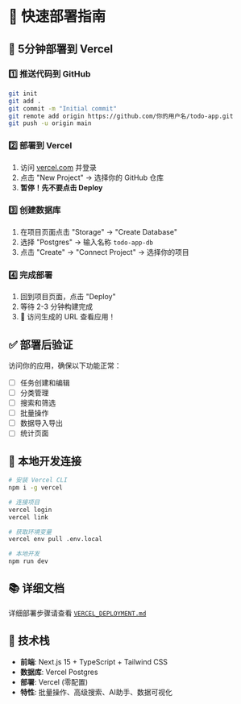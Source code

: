 # 🚀 快速部署指南

## 📝 5分钟部署到 Vercel

### 1️⃣ 推送代码到 GitHub
```bash
git init
git add .
git commit -m "Initial commit"
git remote add origin https://github.com/你的用户名/todo-app.git
git push -u origin main
```

### 2️⃣ 部署到 Vercel
1. 访问 [vercel.com](https://vercel.com) 并登录
2. 点击 "New Project" → 选择你的 GitHub 仓库
3. **暂停！先不要点击 Deploy**

### 3️⃣ 创建数据库
1. 在项目页面点击 "Storage" → "Create Database"
2. 选择 "Postgres" → 输入名称 `todo-app-db`
3. 点击 "Create" → "Connect Project" → 选择你的项目

### 4️⃣ 完成部署
1. 回到项目页面，点击 "Deploy"
2. 等待 2-3 分钟构建完成
3. 🎉 访问生成的 URL 查看应用！

## ✅ 部署后验证

访问你的应用，确保以下功能正常：
- [ ] 任务创建和编辑
- [ ] 分类管理
- [ ] 搜索和筛选
- [ ] 批量操作
- [ ] 数据导入导出
- [ ] 统计页面

## 🔧 本地开发连接

```bash
# 安装 Vercel CLI
npm i -g vercel

# 连接项目
vercel login
vercel link

# 获取环境变量
vercel env pull .env.local

# 本地开发
npm run dev
```

## 📚 详细文档

详细部署步骤请查看 [`VERCEL_DEPLOYMENT.md`](./VERCEL_DEPLOYMENT.md)

## 🎯 技术栈

- **前端**: Next.js 15 + TypeScript + Tailwind CSS
- **数据库**: Vercel Postgres
- **部署**: Vercel (零配置)
- **特性**: 批量操作、高级搜索、AI助手、数据可视化